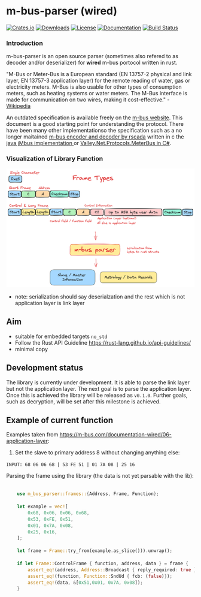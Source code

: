 
# m-bus-parser (wired)

[![Crates.io](https://img.shields.io/crates/v/m-bus-parser.svg)](https://crates.io/crates/m-bus-parser) [![Downloads](https://img.shields.io/crates/d/m-bus-parser.svg)](https://crates.io/crates/m-bus-parser) [![License](https://img.shields.io/crates/l/m-bus-parser.svg)](https://crates.io/crates/m-bus-parser) [![Documentation](https://docs.rs/m-bus-parser/badge.svg)](https://docs.rs/m-bus-parser) [![Build Status](https://github.com/maebli/m-bus-parser/actions/workflows/rust.yml/badge.svg)](https://github.com/maebli/m-bus-parser/actions/workflows/rust.yml)

### Introduction 

m-bus-parser is an open source parser (sometimes also refered to as decoder and/or deserializer) for **wired** m-bus portocol written in rust. 

"M-Bus or Meter-Bus is a European standard (EN 13757-2 physical and link layer, EN 13757-3 application layer) for the remote reading of water, gas or electricity meters. M-Bus is also usable for other types of consumption meters, such as heating systems or water meters. The M-Bus interface is made for communication on two wires, making it cost-effective." - [Wikipedia](https://en.wikipedia.org/wiki/Meter-Bus)

An outdated specification is available freely on the [m-bus website](https://m-bus.com/documentation). This document is a good starting point for understanding the protocol. There have been many other implementationso the specification such as a no longer maitained [ m-bus encoder and decoder by rscada](https://github.com/rscada/libmbus) written in c the [java jMbus implementation ](https://github.com/qvest-digital/jmbus) or [Valley.Net.Protocols.MeterBus in C#](https://github.com/sympthom/Valley.Net.Protocols.MeterBus/).


### Visualization of Library Function

![](./function.png)
* note: serialization should say deserialzation and the rest which is not application layer is link layer

## Aim

- suitable for embedded targets `no_std`
- Follow the Rust API Guideline https://rust-lang.github.io/api-guidelines/
- minimal copy

## Development status 

The library is currently under development. It is able to parse the link layer but not the application layer. The next goal is to parse the application layer. Once this is achieved the library will be released as `v0.1.0`. Further goals, such as decryption, will be set after this milestone is achieved. 

## Example of current function

Examples taken from https://m-bus.com/documentation-wired/06-application-layer:

1. Set the slave to primary address 8 without changing anything else:

``INPUT: 68 06 06 68 | 53 FE 51 | 01 7A 08 | 25 16``

Parsing the frame using the library (the data is not yet parsable with the lib):

```rust
   
    use m_bus_parser::frames::{Address, Frame, Function};

    let example = vec![ 
        0x68, 0x06, 0x06, 0x68, 
        0x53, 0xFE, 0x51, 
        0x01, 0x7A, 0x08, 
        0x25, 0x16,
    ];

    let frame = Frame::try_from(example.as_slice())).unwrap();

    if let Frame::ControlFrame { function, address, data } = frame {
        assert_eq!(address, Address::Broadcast { reply_required: true });
        assert_eq!(function, Function::SndUd { fcb: (false)});
        assert_eq!(data, &[0x51,0x01, 0x7A, 0x08]);
    }

```
